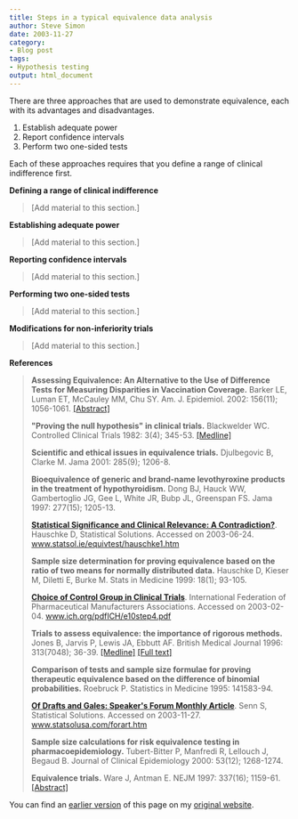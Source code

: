 ```yaml
---
title: Steps in a typical equivalence data analysis
author: Steve Simon
date: 2003-11-27
category: 
- Blog post
tags:
- Hypothesis testing 
output: html_document
---
```

There are three approaches that are used to demonstrate equivalence,
each with its advantages and disadvantages.

1.  Establish adequate power
2.  Report confidence intervals
3.  Perform two one-sided tests

Each of these approaches requires that you define a range of clinical
indifference first.

**Defining a range of clinical indifference**

> \[Add material to this section.\]

**Establishing adequate power**

> \[Add material to this section.\]

**Reporting confidence intervals**

> \[Add material to this section.\]

**Performing two one-sided tests**

> \[Add material to this section.\]

**Modifications for non-inferiority trials**

> \[Add material to this section.\]

**References**

> **Assessing Equivalence: An Alternative to the Use of Difference Tests
> for Measuring Disparities in Vaccination Coverage.** Barker LE, Luman
> ET, McCauley MM, Chu SY. Am. J. Epidemiol. 2002: 156(11); 1056-1061.
> [\[Abstract\]](http://aje.oupjournals.org/cgi/content/abstract/156/11/1056)
>
> **\"Proving the null hypothesis\" in clinical trials.** Blackwelder
> WC. Controlled Clinical Trials 1982: 3(4); 345-53.
> [\[Medline\]](http://www.ncbi.nlm.nih.gov/entrez/query.fcgi?cmd=Retrieve&db=PubMed&list_uids=7160191&dopt=Abstract)
>
> **Scientific and ethical issues in equivalence trials.** Djulbegovic
> B, Clarke M. Jama 2001: 285(9); 1206-8.
>
> **Bioequivalence of generic and brand-name levothyroxine products in
> the treatment of hypothyroidism.** Dong BJ, Hauck WW, Gambertoglio JG,
> Gee L, White JR, Bubp JL, Greenspan FS. Jama 1997: 277(15); 1205-13.
>
> **[Statistical Significance and Clinical Relevance: A
> Contradiction?](http://www.statsol.ie/equivtest/hauschke1.htm)**.
> Hauschke D, Statistical Solutions. Accessed on 2003-06-24.
> www.statsol.ie/equivtest/hauschke1.htm
>
> **Sample size determination for proving equivalence based on the ratio
> of two means for normally distributed data.** Hauschke D, Kieser M,
> Diletti E, Burke M. Stats in Medicine 1999: 18(1); 93-105.
>
> **[Choice of Control Group in Clinical
> Trials](http://www.ich.org/pdfICH/e10step4.pdf)**. International
> Federation of Pharmaceutical Manufacturers Associations. Accessed on
> 2003-02-04. www.ich.org/pdfICH/e10step4.pdf
>
> **Trials to assess equivalence: the importance of rigorous methods.**
> Jones B, Jarvis P, Lewis JA, Ebbutt AF. British Medical Journal 1996:
> 313(7048); 36-39.
> [\[Medline\]](http://www.ncbi.nlm.nih.gov/entrez/query.fcgi?cmd=Retrieve&db=PubMed&list_uids=8664772&dopt=Abstract)
> [\[Full text\]](http://bmj.com/cgi/content/full/313/7048/36)
>
> **Comparison of tests and sample size formulae for proving therapeutic
> equivalence based on the difference of binomial probabilities.**
> Roebruck P. Statistics in Medicine 1995: 141583-94.
>
> **[Of Drafts and Gales: Speaker\'s Forum Monthly
> Article](http://www.statsolusa.com/forart.htm)**. Senn S, Statistical
> Solutions. Accessed on 2003-11-27. www.statsolusa.com/forart.htm
>
> **Sample size calculations for risk equivalence testing in
> pharmacoepidemiology.** Tubert-Bitter P, Manfredi R, Lellouch J,
> Begaud B. Journal of Clinical Epidemiology 2000: 53(12); 1268-1274.
>
> **Equivalence trials.** Ware J, Antman E. NEJM 1997: 337(16); 1159-61.
> [\[Abstract\]](http://content.nejm.org/cgi/content/extract/337/16/1159)

You can find an [earlier version](http://www.pmean.com/03/equivalence.html) of this page on my [original website](http://www.pmean.com/original_site.html).
